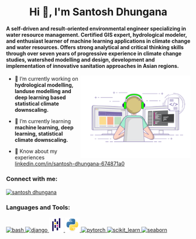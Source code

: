 <h1 align="center">Hi 👋, I'm Santosh Dhungana</h1>
<h4 align="left">A self-driven and result-oriented environmental engineer specializing in water
resource management. Certified GIS expert, hydrological modeler, and
enthusiast learner of machine learning applications in climate change and water
resources. Offers strong analytical and critical thinking skills through over seven
years of progressive experience in climate change studies, watershed modelling
and design, development and implementation of innovative sanitation
approaches in Asian regions.</h4>

<img align="right" alt="Coding" width= "300" src= "https://github.com/santosh-dhungana/santosh-dhungana/blob/main/codinggif.gif?raw=true">

- 🔭 I’m currently working on **hydrological modelling, landuse modelling and deep learning based statistical climate downscaling.**

- 🌱 I’m currently learning **machine learning, deep learning, statistical climate downscaling.**

- 📄 Know about my experiences [linkedin.com/in/santosh-dhungana-674871a0](linkedin.com/in/santosh-dhungana-674871a0/)

<h3 align="left">Connect with me:</h3>
<p align="left">
<a href="https://linkedin.com/in/santosh-dhungana-674871a0" target="blank"><img align="center" src="https://raw.githubusercontent.com/rahuldkjain/github-profile-readme-generator/master/src/images/icons/Social/linked-in-alt.svg" alt="santosh dhungana" height="30" width="40" /></a>
</p>

<h3 align="left">Languages and Tools:</h3>
<p align="left"> <a href="https://www.gnu.org/software/bash/" target="_blank" rel="noreferrer"> <img src="https://www.vectorlogo.zone/logos/gnu_bash/gnu_bash-icon.svg" alt="bash" width="40" height="40"/> </a> <a href="https://www.djangoproject.com/" target="_blank" rel="noreferrer"> <img src="https://cdn.worldvectorlogo.com/logos/django.svg" alt="django" width="40" height="40"/> </a> <a href="https://pandas.pydata.org/" target="_blank" rel="noreferrer"> <img src="https://raw.githubusercontent.com/devicons/devicon/2ae2a900d2f041da66e950e4d48052658d850630/icons/pandas/pandas-original.svg" alt="pandas" width="40" height="40"/> </a> <a href="https://www.python.org" target="_blank" rel="noreferrer"> <img src="https://raw.githubusercontent.com/devicons/devicon/master/icons/python/python-original.svg" alt="python" width="40" height="40"/> </a> <a href="https://pytorch.org/" target="_blank" rel="noreferrer"> <img src="https://www.vectorlogo.zone/logos/pytorch/pytorch-icon.svg" alt="pytorch" width="40" height="40"/> </a> <a href="https://scikit-learn.org/" target="_blank" rel="noreferrer"> <img src="https://upload.wikimedia.org/wikipedia/commons/0/05/Scikit_learn_logo_small.svg" alt="scikit_learn" width="40" height="40"/> </a> <a href="https://seaborn.pydata.org/" target="_blank" rel="noreferrer"> <img src="https://seaborn.pydata.org/_images/logo-mark-lightbg.svg" alt="seaborn" width="40" height="40"/> </a> </p>
